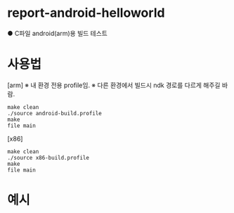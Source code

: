 # report-android-helloworld
 
● C파일 android(arm)용 빌드 테스트

# 사용법

[arm]
※ 내 환경 전용 profile임.
※ 다른 환경에서 빌드시 ndk 경로를 다르게 해주길 바람.

	make clean
	./source android-build.profile
	make
	file main

[x86]

	make clean
	./source x86-build.profile
	make
	file main


# 예시